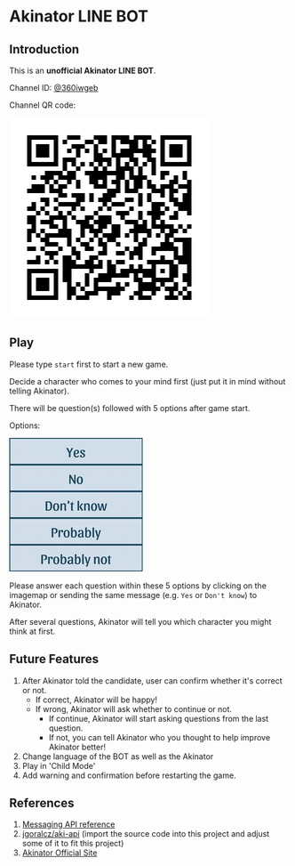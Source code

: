 # Akinator LINE BOT

## Introduction

This is an **unofficial Akinator LINE BOT**.

Channel ID: [@360iwgeb](https://line.me/R/ti/p/@360iwgeb)

Channel QR code:

![Channel QR code](./images/channel_qrcode.png)

## Play

Please type `start` first to start a new game.

Decide a character who comes to your mind first (just put it in mind without telling Akinator).

There will be question(s) followed with 5 options after game start.

Options:

![Akinator Options](./images/options/240)

Please answer each question within these 5 options by clicking on the imagemap or sending the same message (e.g. `Yes` or `Don't know`) to Akinator.

After several questions, Akinator will tell you which character you might think at first.

## Future Features

1. After Akinator told the candidate, user can confirm whether it's correct or not.
   - If correct, Akinator will be happy!
   - If wrong, Akinator will ask whether to continue or not.
     - If continue, Akinator will start asking questions from the last question.
     - If not, you can tell Akinator who you thought to help improve Akinator better!
2. Change language of the BOT as well as the Akinator
3. Play in 'Child Mode'
4. Add warning and confirmation before restarting the game.

## References

1. [Messaging API reference](https://developers.line.biz/en/reference/messaging-api/)
2. [jgoralcz/aki-api](https://github.com/jgoralcz/aki-api) (import the source code into this project and adjust some of it to fit this project)
3. [Akinator Official Site](https://akinator.com/)

